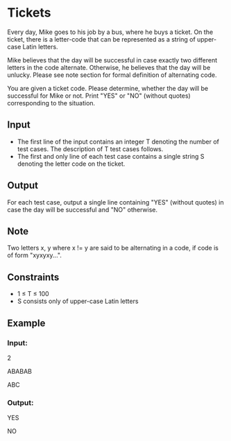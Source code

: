 # Tickets

Every day, Mike goes to his job by a bus, where he buys a ticket. 
On the ticket, there is a letter-code that can be represented as a string of upper-case Latin letters.

Mike believes that the day will be successful in case exactly two different letters in the code alternate. 
Otherwise, he believes that the day will be unlucky. Please see note section for formal definition of alternating code.

You are given a ticket code. Please determine, whether the day will be successful for Mike or not. 
Print "YES" or "NO" (without quotes) corresponding to the situation.

## Input

- The first line of the input contains an integer T denoting the number of test cases. The description of T test cases follows.
- The first and only line of each test case contains a single string S denoting the letter code on the ticket.

## Output

For each test case, output a single line containing "YES" (without quotes) in case the day will be successful and "NO" otherwise.

## Note

Two letters x, y where x != y are said to be alternating in a code, if code is of form "xyxyxy...".

## Constraints

- 1 ≤ T ≤ 100
- S consists only of upper-case Latin letters

## Example

### Input:

2

ABABAB

ABC

### Output:

YES

NO

